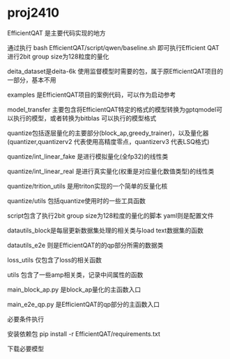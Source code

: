 # proj2410


EfficientQAT 是主要代码实现的地方

通过执行 bash EfficientQAT/script/qwen/baseline.sh 即可执行Efficient QAT 进行2bit group size为128粒度的量化


deita_dataset是deita-6k 使用监督模型时需要的包，属于原EfficientQAT项目的一部分，基本不用

examples 是EfficientQAT项目的案例代码，可以作为启动参考

model_transfer 主要包含将EfficientQAT特定的格式的模型转换为gptqmodel可以执行的模型，或者转换为bitblas 可以执行的模型格式

quantize包括逐层量化的主要部分(block_ap,greedy_trainer)，以及量化器(quantizer,quantizerv2 代表使用高精度零点，quantizerv3 代表LSQ格式)

quantize/int_linear_fake 是进行模拟量化(全fp32)的线性类

quantize/int_linear_real 是进行真实量化(权重是对应量化数值类型)的线性类

quantize/trition_utils 是用triton实现的一个简单的反量化核

quantize/utils 包括quantize使用时的一些工具函数

script包含了执行2bit group size为128粒度的量化的脚本
yaml则是配置文件

datautils_block是每层更新数据集处理的相关类与load text数据集的函数

datautils_e2e 则是EfficientQAT的的qp部分所需的数据类

loss_utils 仅包含了loss的相关函数

utils 包含了一些amp相关类，记录中间属性的函数

main_block_ap.py 是block_ap量化的主函数入口

main_e2e_qp.py 是EfficientQAT的qp部分的主函数入口


必要条件执行

安装依赖包
pip install -r EfficientQAT/requirements.txt

下载必要模型